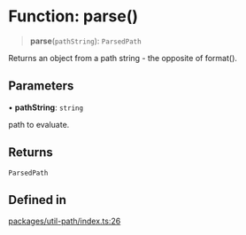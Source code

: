 # Function: parse()

> **parse**(`pathString`): `ParsedPath`

Returns an object from a path string - the opposite of format().

## Parameters

• **pathString**: `string`

path to evaluate.

## Returns

`ParsedPath`

## Defined in

[packages/util-path/index.ts:26](https://github.com/andreisergiu98/baeta/blob/277f62f15bfdecc05d507a84e60b62e5bc08a747/packages/util-path/index.ts#L26)
